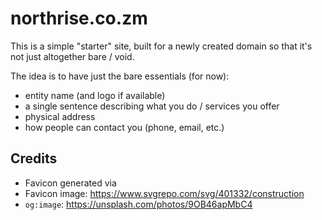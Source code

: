 # northrise.co.zm

This is a simple "starter" site, built for a newly created domain so that it's not just altogether bare / void.

The idea is to have just the bare essentials (for now):

- entity name (and logo if available)
- a single sentence describing what you do / services you offer
- physical address
- how people can contact you (phone, email, etc.)

## Credits

- Favicon generated via
- Favicon image: <https://www.svgrepo.com/svg/401332/construction>
- `og:image`: <https://unsplash.com/photos/9OB46apMbC4>
